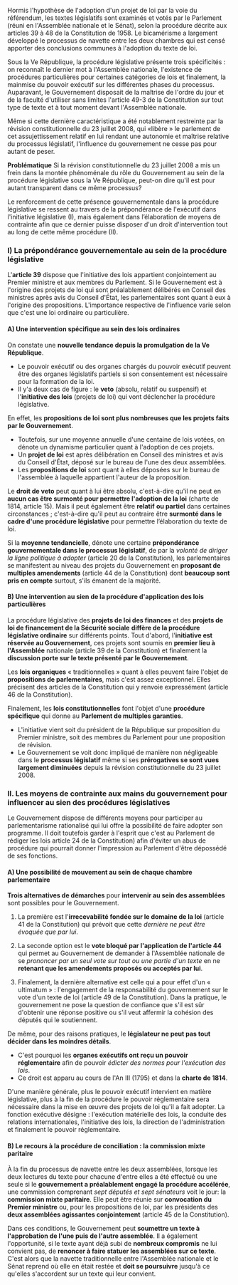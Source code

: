 
Hormis l'hypothèse de l'adoption d'un projet de loi par la voie du référendum, les textes législatifs sont examinés et votés par le Parlement (réuni en l'Assemblée nationale et le Sénat), selon la procédure décrite aux articles 39 à 48 de la Constitution de 1958. Le bicamérisme a largement développé le processus de navette entre les deux chambres qui est censé apporter des conclusions communes à l'adoption du texte de loi.

Sous la Ve République, la procédure législative présente trois spécificités : on reconnaît le dernier mot à l'Assemblée nationale, l'existence de procédures particulières pour certaines catégories de lois et finalement, la mainmise du pouvoir exécutif sur les différentes phases du processus. Auparavant, le Gouvernement disposait de la maîtrise de l'ordre du jour et de la faculté d'utiliser sans limites l'article 49-3 de la Constitution sur tout type de texte et à tout moment devant l'Assemblée nationale.

Même si cette dernière caractéristique a été notablement restreinte par la révision constitutionnelle du 23 juillet 2008, qui «libère » le parlement de cet assujettissement relatif en lui rendant une autonomie et maîtrise relative du processus législatif, l'influence du gouvernement ne cesse pas pour autant de peser.

**Problématique**
Si la révision constitutionnelle du 23 juillet 2008 a mis un frein dans la montée phénoménale du rôle du Gouvernement au sein de la procédure législative sous la Ve République, peut-on dire qu'il est pour autant transparent dans ce même processus?

Le renforcement de cette présence gouvernementale dans la procédure législative se ressent au travers de la prépondérance de l'exécutif dans l'initiative législative (I), mais également dans l’élaboration de moyens de contrainte afin que ce dernier puisse disposer d'un droit d'intervention tout au long de cette même procédure (Il).

### I) La prépondérance gouvernementale au sein de la procédure législative

L'**article 39** dispose que l'initiative des lois appartient conjointement au Premier ministre et aux membres du Parlement. Si le Gouvernement est à l'origine des projets de loi qui sont préalablement délibérés en Conseil des ministres après avis du Conseil d'État, les parlementaires sont quant à eux à l'origine des propositions. L'importance respective de l'influence varie selon que c'est une loi ordinaire ou particulière.

#### A) Une intervention spécifique au sein des lois ordinaires

On constate une **nouvelle tendance depuis la promulgation de la Ve République**. 
- Le pouvoir exécutif ou des organes chargés du pouvoir exécutif peuvent être des organes législatifs partiels si son consentement est nécessaire pour la formation de la loi. 
- Il y'a deux cas de figure : le **veto** (absolu, relatif ou suspensif) et l'**initiative des lois** (projets de loi) qui vont déclencher la procédure législative.

En effet, les **propositions de loi sont plus nombreuses que les projets faits par le Gouvernement**. 
- Toutefois, sur une moyenne annuelle d'une centaine de lois votées, on dénote un dynamisme particulier quant à l'adoption de ces projets. 
- Un **projet de loi** est après délibération en Conseil des ministres et avis du Conseil d'État, déposé sur le bureau de l'une des deux assemblées. 
- Les **propositions de loi** sont quant à elles déposées sur le bureau de l'assemblée à laquelle appartient l'auteur de la proposition.

Le **droit de veto** peut quant à lui être absolu, c'est-à-dire qu'il ne peut en **aucun cas être surmonté pour permettre l'adoption de la loi** (charte de 1814, article 15). 
Mais il peut également être **relatif** **ou partiel** dans certaines circonstances ; c'est-à-dire qu'il peut au contraire être **surmonté dans le cadre d'une procédure législative** pour permettre l’élaboration du texte de loi.

Si la **moyenne tendancielle**, dénote une certaine **prépondérance gouvernementale dans le processus législatif**, de par la *volonté de diriger la ligne politique à adopter* (article 20 de la Constitution), les parlementaires se manifestent au niveau des projets du Gouvernement en **proposant de multiples amendements** (article 44 de la Constitution) dont **beaucoup sont pris en compte** surtout, s'ils émanent de la majorité.

#### B) Une intervention au sien de la procédure d'application des lois particulières

La procédure législative des **projets de loi des finances** et des **projets de loi de financement de la Sécurité sociale** **diffère de la procédure législative ordinaire** sur différents points. Tout d'abord, l'**initiative est réservée au Gouvernement**, ces projets sont soumis en **premier lieu à l'Assemblée** nationale (article 39 de la Constitution) et finalement la **discussion porte sur le texte présenté par le Gouvernement**.

Les **lois organiques** « traditionnelles » quant à elles peuvent faire l'objet de **propositions de parlementaires**, mais c'est assez exceptionnel. Elles précisent des articles de la Constitution qui y renvoie expressément (article 46 de la Constitution).

Finalement, les **lois constitutionnelles** font l'objet d'une **procédure spécifique** qui donne au **Parlement de multiples garanties**. 
- L'initiative vient soit du président de la République sur proposition du Premier ministre, soit des membres du Parlement pour une proposition de révision. 
- Le Gouvernement se voit donc impliqué de manière non négligeable dans le **processus législatif** même si ses **prérogatives se sont vues largement diminuées** depuis la révision constitutionnelle du 23 juillet 2008.

### II. Les moyens de contrainte aux mains du gouvernement pour influencer au sien des procédures législatives

Le Gouvernement dispose de différents moyens pour participer au parlementarisme rationalisé qui lui offre la possibilité de faire adopter son programme. Il doit toutefois garder à l'esprit que c'est au Parlement de rédiger les lois article 24 de la Constitution) afin d'éviter un abus de procédure qui pourrait donner l'impression au Parlement d'être dépossédé de ses fonctions.

#### A) Une possibilité de mouvement au sein de chaque chambre parlementaire

**Trois alternatives de démarches** pour **intervenir au sein des assemblées** sont possibles pour le Gouvernement. 

1. La première est l'**irrecevabilité fondée sur le domaine de la loi** (article 41 de la Constitution) qui prévoit que cette *dernière ne peut être évoquée que par lui*.

2. La seconde option est le **vote bloqué par l'application de l'article 44** qui permet au Gouvernement de demander à l'Assemblée nationale de se *prononcer par un seul vote sur tout ou une partie d'un texte* en ne **retenant que les amendements proposés ou acceptés par lui**. 

3. Finalement, la dernière alternative est celle qui a pour effet d'un « ultimatum » : l'engagement de la responsabilité du gouvernement sur le vote d'un texte de loi (article 49 de la Constitution). Dans la pratique, le gouvernement ne pose la question de confiance que s'il est sûr d'obtenir une réponse positive ou s'il veut affermir la cohésion des députés qui le soutiennent.

De même, pour des raisons pratiques, le **législateur ne peut pas tout décider dans les moindres détails**. 
- C'est pourquoi les **organes exécutifs ont reçu un pouvoir réglementaire** afin de pouvoir *édicter* *des normes pour l'exécution des lois*. 
- Ce droit est apparu au cours de l'An III (1795) et dans la **charte de 1814**.

D'une manière générale, plus le pouvoir exécutif intervient en matière législative, plus à la fin de la procédure le pouvoir réglementaire sera nécessaire dans la mise en œuvre des projets de loi qu'il a fait adopter. La fonction exécutive désigne : l'exécution matérielle des lois, la conduite des relations internationales, l'initiative des lois, la direction de l'administration et finalement le pouvoir réglementaire.

#### B) Le recours à la procédure de conciliation : la commission mixte paritaire

À la fin du processus de navette entre les deux assemblées, lorsque les deux lectures du texte pour chacune d'entre elles a été effectué ou une seule si le **gouvernement a préalablement engagé la procédure accélérée**, une commission comprenant *sept députés et sept sénateurs* voit le jour: la **commission mixte paritaire**. Elle peut être réunie sur **convocation du Premier ministre** ou, pour les propositions de loi, par les présidents des **deux assemblées agissantes conjointement** (article 45 de la Constitution).

Dans ces conditions, le Gouvernement peut **soumettre un texte à l'approbation de l'une puis de l'autre assemblée**. Il a également l'opportunité, si le texte ayant déjà subi de **nombreux compromis** ne lui convient pas, de **renoncer à faire statuer les assemblées sur ce texte**. C'est alors que la navette traditionnelle entre l'Assemblée nationale et le Sénat reprend où elle en était restée et **doit se poursuivre** jusqu'à ce qu'elles s'accordent sur un texte qui leur convient.